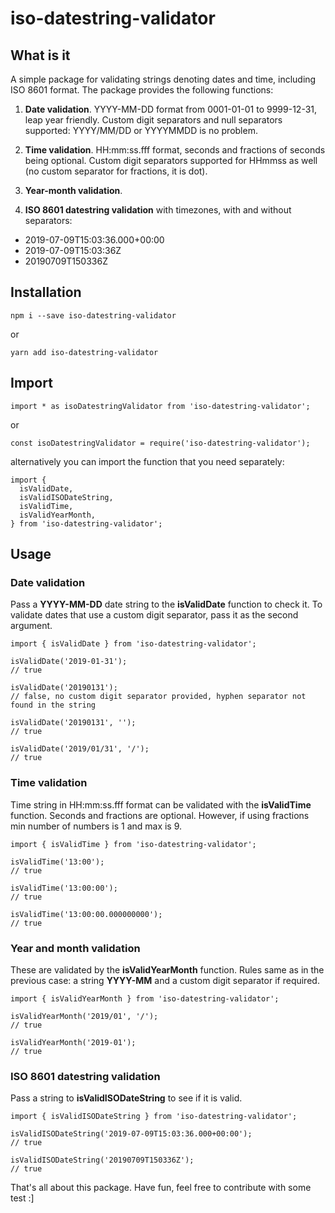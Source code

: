 # iso-datestring-validator

## What is it

A simple package for validating strings denoting dates and time, including ISO 8601 format. The package provides the following functions:

1. **Date validation**. YYYY-MM-DD format from 0001-01-01 to 9999-12-31, leap year friendly. Custom digit separators and null separators supported: YYYY/MM/DD or YYYYMMDD is no problem.

2. **Time validation**. HH:mm:ss.fff format, seconds and fractions of seconds being optional. Custom digit separators supported for HHmmss as well (no custom separator for fractions, it is dot).

3. **Year-month validation**.

4. **ISO 8601 datestring validation** with timezones, with and without separators:

- 2019-07-09T15:03:36.000+00:00
- 2019-07-09T15:03:36Z
- 20190709T150336Z

## Installation

```
npm i --save iso-datestring-validator
```

or

```
yarn add iso-datestring-validator
```

## Import

```
import * as isoDatestringValidator from 'iso-datestring-validator';
```

or

```
const isoDatestringValidator = require('iso-datestring-validator');
```

alternatively you can import the function that you need separately:

```
import {
  isValidDate,
  isValidISODateString,
  isValidTime,
  isValidYearMonth,
} from 'iso-datestring-validator';
```

## Usage

### Date validation

Pass a **YYYY-MM-DD** date string to the **isValidDate** function to check it. To validate dates that use a custom digit separator, pass it as the second argument.

```
import { isValidDate } from 'iso-datestring-validator';

isValidDate('2019-01-31');
// true

isValidDate('20190131');
// false, no custom digit separator provided, hyphen separator not found in the string

isValidDate('20190131', '');
// true

isValidDate('2019/01/31', '/');
// true
```

### Time validation

Time string in HH:mm:ss.fff format can be validated with the **isValidTime** function. Seconds and fractions are optional. However, if using fractions min number of numbers is 1 and max is 9.

```
import { isValidTime } from 'iso-datestring-validator';

isValidTime('13:00');
// true

isValidTime('13:00:00');
// true

isValidTime('13:00:00.000000000');
// true

```

### Year and month validation

These are validated by the **isValidYearMonth** function. Rules same as in the previous case: a string **YYYY-MM** and a custom digit separator if required.

```
import { isValidYearMonth } from 'iso-datestring-validator';

isValidYearMonth('2019/01', '/');
// true

isValidYearMonth('2019-01');
// true
```

### ISO 8601 datestring validation

Pass a string to **isValidISODateString** to see if it is valid.

```
import { isValidISODateString } from 'iso-datestring-validator';

isValidISODateString('2019-07-09T15:03:36.000+00:00');
// true

isValidISODateString('20190709T150336Z');
// true

```

That's all about this package. Have fun, feel free to contribute with some test :]

